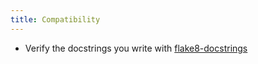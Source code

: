 ```yaml
---
title: Compatibility
---
```


* Verify the docstrings you write with [flake8-docstrings](https://github.com/PyCQA/flake8-docstrings)
